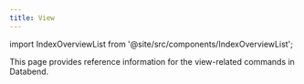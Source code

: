 ```yaml
---
title: View
---
```

import IndexOverviewList from '@site/src/components/IndexOverviewList';

This page provides reference information for the view-related commands in Databend.

<IndexOverviewList />